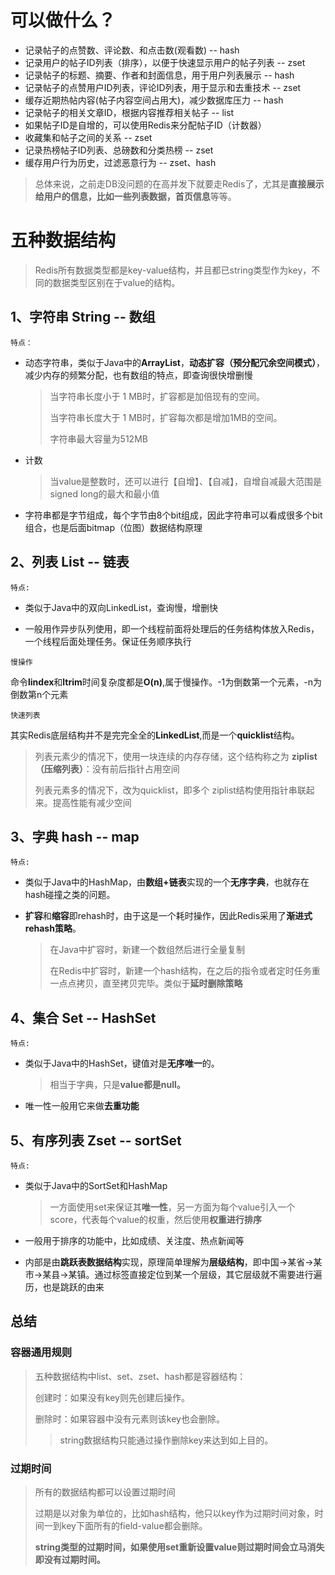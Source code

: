 # 可以做什么？

* 记录帖子的点赞数、评论数、和点击数(观看数)   --  hash
* 记录用户的帖子ID列表（排序），以便于快速显示用户的帖子列表  --  zset
* 记录帖子的标题、摘要、作者和封面信息，用于用户列表展示  -- hash
* 记录帖子的点赞用户ID列表，评论ID列表，用于显示和去重技术  -- zset
* 缓存近期热帖内容(帖子内容空间占用大)，减少数据库压力  -- hash
* 记录帖子的相关文章ID，根据内容推荐相关帖子  --  list
* 如果帖子ID是自增的，可以使用Redis来分配帖子ID（计数器）
* 收藏集和帖子之间的关系  --  zset
* 记录热榜帖子ID列表、总磅数和分类热榜  --  zset
* 缓存用户行为历史，过滤恶意行为   --  zset、hash

> 总体来说，之前走DB没问题的在高并发下就要走Redis了，尤其是**直接展示给用户的信息，比如一些列表数据，首页信息**等等。





# 五种数据结构

> Redis所有数据类型都是key-value结构，并且都已string类型作为key，不同的数据类型区别在于value的结构。

## 1、字符串 String  --  数组

`特点：`

* 动态字符串，类似于Java中的**ArrayList**，**动态扩容（预分配冗余空间模式）**，减少内存的频繁分配，也有数组的特点，即查询很快增删慢

	> 当字符串长度小于 1 MB时，扩容都是加倍现有的空间。
	>
	> 当字符串长度大于 1 MB时，扩容每次都是增加1MB的空间。
	>
	> 字符串最大容量为512MB

* 计数

	> 当value是整数时，还可以进行【自增】、【自减】，自增自减最大范围是signed long的最大和最小值

* 字符串都是字节组成，每个字节由8个bit组成，因此字符串可以看成很多个bit组合，也是后面bitmap（位图）数据结构原理



## 2、列表 List  --  链表

`特点:`

* 类似于Java中的双向LinkedList，查询慢，增删快

* 一般用作异步队列使用，即一个线程前面将处理后的任务结构体放入Redis，一个线程后面处理任务。保证任务顺序执行

	



`慢操作`

命令**lindex**和**ltrim**时间复杂度都是**O(n)**,属于慢操作。-1为倒数第一个元素，-n为倒数第n个元素



`快速列表`

其实Redis底层结构并不是完完全全的**LinkedList**,而是一个**quicklist**结构。

> 列表元素少的情况下，使用一块连续的内存存储，这个结构称之为 **ziplist （压缩列表）**：没有前后指针占用空间
>
> 列表元素多的情况下，改为quicklist，即多个 ziplist结构使用指针串联起来。提高性能有减少空间





## 3、字典 hash -- map

`特点:`

* 类似于Java中的HashMap，由**数组+链表**实现的一个**无序字典**，也就存在hash碰撞之类的问题。

* **扩容**和**缩容**即rehash时，由于这是一个耗时操作，因此Redis采用了**渐进式rehash策略**。

	> 在Java中扩容时，新建一个数组然后进行全量复制
	>
	> 在Redis中扩容时，新建一个hash结构，在之后的指令或者定时任务重一点点拷贝，直至拷贝完毕。类似于**延时删除策略**



## 4、集合 Set -- HashSet

`特点:`

* 类似于Java中的HashSet，键值对是**无序唯一**的。

	> 相当于字典，只是**value都是null。**

* 唯一性一般用它来做**去重功能**

	



## 5、有序列表 Zset  --  sortSet

`特点:`

* 类似于Java中的SortSet和HashMap

	> 一方面使用set来保证其**唯一性**，另一方面为每个value引入一个score，代表每个value的权重，然后使用**权重进行排序**

* 一般用于排序的功能中，比如成绩、关注度、热点新闻等
* 内部是由**跳跃表数据结构**实现，原理简单理解为**层级结构**，即中国->某省->某市->某县->某镇。通过标签直接定位到某一个层级，其它层级就不需要进行遍历，也是跳跃的由来





## 总结

### 容器通用规则

> 五种数据结构中list、set、zset、hash都是容器结构：
>
> 创建时：如果没有key则先创建后操作。
>
> 删除时：如果容器中没有元素则该key也会删除。
>
> > string数据结构只能通过操作删除key来达到如上目的。



### 过期时间

> 所有的数据结构都可以设置过期时间
>
> 过期是以对象为单位的，比如hash结构，他只以key作为过期时间对象，时间一到key下面所有的field-value都会删除。
>
> **string类型的过期时间，如果使用set重新设置value则过期时间会立马消失即没有过期时间。**

